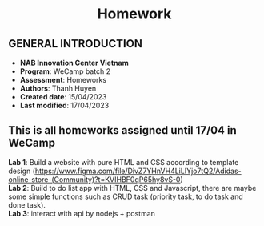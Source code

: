 <h1 align="center"><b>Homework</b></h>

## GENERAL INTRODUCTION

- **NAB Innovation Center Vietnam**
- **Program**: WeCamp batch 2
- **Assessment**: Homeworks
- **Authors**: Thanh Huyen
- **Created date**: 15/04/2023
- **Last modified**: 17/04/2023

## This is all homeworks assigned until 17/04 in WeCamp

   **Lab 1**: Build a website with pure HTML and CSS according to template design (https://www.figma.com/file/DivZ7YHnVH4LiLIYjo7tQ2/Adidas-online-store-(Community)?t=KVIHBF0qP65hy8vS-0) <br>
   **Lab 2**: Build to do list app with HTML, CSS and Javascript, there are maybe some simple functions such as CRUD task (priority task, to do task and done task). <br>
   **Lab 3**: interact with api by nodejs + postman
